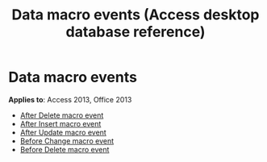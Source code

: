 ﻿---
title: Data macro events (Access desktop database reference)
TOCTitle: Data macro events
ms:assetid: 4b36bcff-f733-442f-9098-cc5e4ee69ca3
ms:mtpsurl: https://msdn.microsoft.com/library/Dn124692(v=office.15)
ms:contentKeyID: 52072314
ms.date: 09/18/2015
mtps_version: v=office.15
---

# Data macro events

**Applies to**: Access 2013, Office 2013

- [After Delete macro event](after-delete-macro-event.md)
- [After Insert macro event](after-insert-macro-event.md)
- [After Update macro event](after-update-macro-event.md)
- [Before Change macro event](before-change-macro-event.md)
- [Before Delete macro event](before-delete-macro-event.md)

